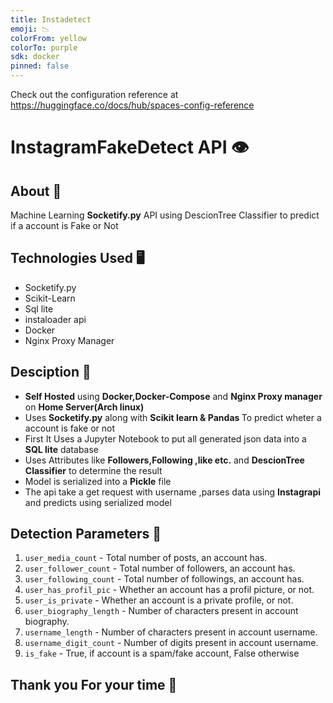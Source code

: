 ```yaml
---
title: Instadetect
emoji: 📉
colorFrom: yellow
colorTo: purple
sdk: docker
pinned: false
---
```


Check out the configuration reference at https://huggingface.co/docs/hub/spaces-config-reference

# InstagramFakeDetect API 👁️

## About 🌟

Machine Learning **Socketify.py** API using DescionTree Classifier to predict if a account is Fake or Not

## Technologies Used 🖥️

- Socketify.py
- Scikit-Learn
- Sql lite
- instaloader api
- Docker
- Nginx Proxy Manager

## Desciption 🤖

<ul>
<li> <b>Self Hosted</b> using <b>Docker,Docker-Compose</b> and <b>Nginx Proxy manager</b>  on <b>Home Server(Arch linux)</b></li>

<li> Uses <b>Socketify.py</b> along with <b>Scikit learn & Pandas </b> To predict wheter a account is fake or not</li>

<li> First It Uses a Jupyter Notebook to put all generated json data into a <b>SQL lite</b> database </li>

<li> Uses Attributes like <b>Followers,Following ,like etc.</b> and <b>DescionTree Classifier</b> to determine the result</li>

<li> Model is serialized into a <b>Pickle</b> file</li>

<li> The api take a get request with username ,parses data using <b>Instagrapi</b> and predicts using serialized model</li>
                
</ul>

## Detection Parameters 🐋

1. `user_media_count` - Total number of posts, an account has.
2. `user_follower_count` - Total number of followers, an account has.
3. `user_following_count` - Total number of followings, an account has.
4. `user_has_profil_pic` - Whether an account has a profil picture, or not.
5. `user_is_private` - Whether an account is a private profile, or not.
6. `user_biography_length` - Number of characters present in account biography.
7. `username_length` - Number of characters present in account username.
8. `username_digit_count` - Number of digits present in account username.
9. `is_fake` - True, if account is a spam/fake account, False otherwise

<!-- ### Live 🔗 : https://instareact.akshayk.dev/ -->

## Thank you For your time 🚀

